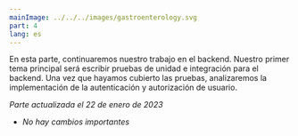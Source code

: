 ```yaml
---
mainImage: ../../../images/gastroenterology.svg
part: 4
lang: es
---
```


<div class="intro">

En esta parte, continuaremos nuestro trabajo en el backend. Nuestro primer tema principal será escribir pruebas de unidad e integración para el backend. Una vez que hayamos cubierto las pruebas, analizaremos la implementación de la autenticación y autorización de usuario.

<i>Parte actualizada el 22 de enero de 2023</i>
- <i>No hay cambios importantes</i>

</div>
